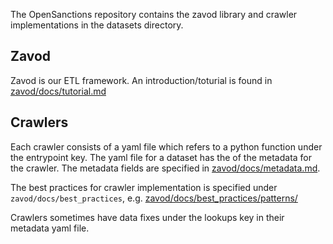 The OpenSanctions repository contains the zavod library and crawler implementations in the datasets directory.


## Zavod

Zavod is our ETL framework. An introduction/toturial is found in [zavod/docs/tutorial.md](zavod/docs/tutorial.md)


## Crawlers

Each crawler consists of a yaml file which refers to a python function under the entrypoint key.
The yaml file for a dataset has the of the metadata for the crawler.
The metadata fields are specified in [zavod/docs/metadata.md](zavod/docs/metadata.md).

The best practices for crawler implementation is specified under `zavod/docs/best_practices`,
e.g. [zavod/docs/best_practices/patterns/]([zavod/docs/best_practices/patterns/])

Crawlers sometimes have data fixes under the lookups key in their metadata yaml file.
